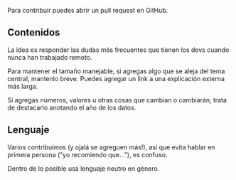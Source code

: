 Para contribuir puedes abrir un pull request en GitHub.

## Contenidos

La idea es responder las dudas más frecuentes que tienen los devs cuando nunca han trabajado remoto.

Para mantener el tamaño manejable, si agregas algo que se aleja del tema central, mantenlo breve. Puedes agregar un link a una explicación externa más larga.

Si agregas números, valores u otras cosas que cambian o cambiarán, trata de destacarlo anotando el año de los datos.

## Lenguaje

Varios contribuímos (y ojalá se agreguen más!), así que evita hablar en primera persona ("yo recomiendo que..."), es confuso.

Dentro de lo posible usa lenguaje neutro en género.
